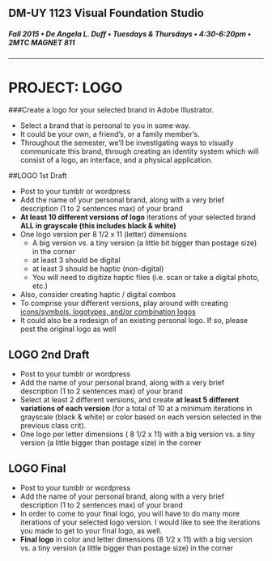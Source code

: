 ## DM-UY 1123 Visual Foundation Studio
##### Fall 2015 • De Angela L. Duff • Tuesdays & Thursdays • 4:30-6:20pm • 2MTC MAGNET 811 
---


# PROJECT: LOGO
###Create a logo for your selected brand in Adobe Illustrator.
* Select a brand that is personal to you in some way. 
* It could be your own, a friend’s, or a family member’s. 
* Throughout the semester, we’ll be investigating ways to visually communicate this brand, through creating an identity system which will consist of a logo, an interface, and a physical application.

##LOGO 1st Draft  
* Post to your tumblr or wordpress 
* Add the name of your personal brand, along with a very brief description (1 to 2 sentences max) of your brand
* **At least 10 different versions of logo** iterations of your selected brand **ALL in grayscale (this includes black &amp; white)**
* One logo version per 8 1/2 x 11 (letter) dimensions
  * A big version vs. a tiny version (a little bit bigger than postage size) in the corner
  * at least 3 should be digital
  * at least 3 should be haptic (non-digital) 
  * You will need to digitize haptic files (i.e. scan or take a digital photo, etc.)
* Also, consider creating haptic / digital combos
* To comprise your different versions, play around with creating <a href="http://www.logodesignsource.com/types.html" target="_blank">icons/symbols, logotypes, and/or combination logos</a>
* It could also be a redesign of an existing personal logo. If so, please post the original logo as well

## LOGO 2nd Draft  
* Post to your tumblr or wordpress
* Add the name of your personal brand, along with a very brief description (1 to 2 sentences max) of your brand
* Select at least 2 different versions, and create
**at least 5 different variations of each version** (for a total of 10 at a minimum iterations in grayscale (black & white) or color based on each version selected in the previous class crit).
* One logo per letter dimensions ( 8 1/2 x 11) with a big version vs. a tiny version (a little bigger than postage size) in the corner

## LOGO Final  
* Post to your tumblr or wordpress
* Add the name of your personal brand, along with a very brief description (1 to 2 sentences max) of your brand
* In order to come to your final logo, you will have to do many more iterations of your selected logo version. I would like to see the iterations you made to get to your final logo, as well.
* **Final logo** in color and letter dimensions (8 1/2 x 11) with a big version vs. a tiny version (a little bigger than postage size) in the corner



